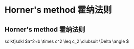 # Horner's method 霍纳法则 
## Horner's method 霍纳法则

sdlkfjsdkl
$a^2+b \times c^2 \leq c_2 \clubsuit \Delta \angle $ 

